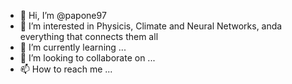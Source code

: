 - 👋 Hi, I’m @papone97
- 👀 I’m interested in Physicis, Climate and Neural Networks, anda everything that connects them all
- 🌱 I’m currently learning ...
- 💞️ I’m looking to collaborate on ...
- 📫 How to reach me ...

<!---
papone97/papone97 is a ✨ special ✨ repository because its `README.md` (this file) appears on your GitHub profile.
You can click the Preview link to take a look at your changes.
--->
